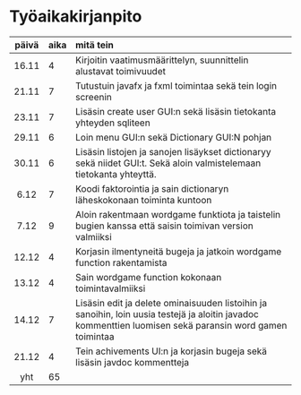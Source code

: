 # Työaikakirjanpito

| päivä | aika | mitä tein  |
| :----:|:-----| :-----|
| 16.11 | 4    | Kirjoitin vaatimusmäärittelyn, suunnittelin alustavat toimivuudet |
| 21.11 | 7    | Tutustuin javafx ja fxml toimintaa sekä tein login screenin  |
| 23.11 | 7    | Lisäsin create user GUI:n sekä lisäsin tietokanta yhteyden sqliteen  |
| 29.11 | 6    | Loin menu GUI:n sekä Dictionary GUI:N pohjan  |
| 30.11 | 6    | Lisäsin listojen ja sanojen lisäykset dictionaryy sekä niidet GUI:t. Sekä aloin valmistelemaan tietokanta yhteyttä.  |
| 6.12 | 7    | Koodi faktorointia ja sain dictionaryn läheskokonaan toiminta kuntoon  |
| 7.12 | 9    | Aloin rakentmaan wordgame funktiota ja taistelin bugien kanssa että saisin toimivan version valmiiksi  |
| 12.12 | 4    |Korjasin ilmentyneitä bugeja ja jatkoin wordgame function rakentamista  |
| 13.12 | 4    |Sain wordgame function kokonaan toimintavalmiiksi  |
| 14.12 | 7    |Lisäsin edit ja delete ominaisuuden listoihin ja sanoihin, loin uusia testejä ja aloitin javadoc kommenttien luomisen sekä paransin word gamen toimintaa|
| 21.12 | 4    |Tein achivements UI:n ja korjasin bugeja sekä lisäsin javdoc kommentteja  |
| yht   | 65   | | 
